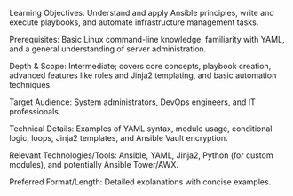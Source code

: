 Learning Objectives: Understand and apply Ansible principles, write and execute playbooks, and automate infrastructure management tasks.

Prerequisites: Basic Linux command-line knowledge, familiarity with YAML, and a general understanding of server administration.

Depth & Scope: Intermediate; covers core concepts, playbook creation, advanced features like roles and Jinja2 templating, and basic automation techniques.

Target Audience: System administrators, DevOps engineers, and IT professionals.

Technical Details: Examples of YAML syntax, module usage, conditional logic, loops, Jinja2 templates, and Ansible Vault encryption.

Relevant Technologies/Tools: Ansible, YAML, Jinja2, Python (for custom modules), and potentially Ansible Tower/AWX.

Preferred Format/Length: Detailed explanations with concise examples.
